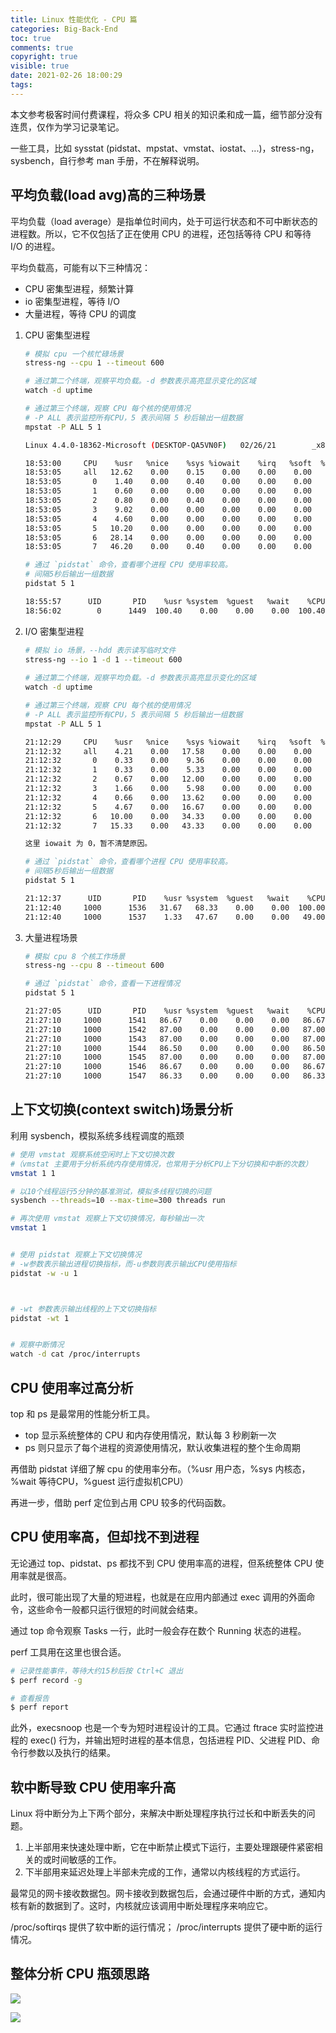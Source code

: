```yaml
---
title: Linux 性能优化 - CPU 篇
categories: Big-Back-End
toc: true
comments: true
copyright: true
visible: true
date: 2021-02-26 18:00:29
tags:
---
```


本文参考极客时间付费课程，将众多 CPU 相关的知识柔和成一篇，细节部分没有连贯，仅作为学习记录笔记。

一些工具，比如 sysstat (pidstat、mpstat、vmstat、iostat、...)，stress-ng，sysbench，自行参考 man 手册，不在解释说明。

<!--more-->

## 平均负载(load avg)高的三种场景

平均负载（load average）是指单位时间内，处于可运行状态和不可中断状态的进程数。所以，它不仅包括了正在使用 CPU 的进程，还包括等待 CPU 和等待 I/O 的进程。

平均负载高，可能有以下三种情况：

- CPU 密集型进程，频繁计算
- io 密集型进程，等待 I/O
- 大量进程，等待 CPU 的调度

1. CPU 密集型进程
    
    ```bash
    # 模拟 cpu 一个核忙碌场景
    stress-ng --cpu 1 --timeout 600

    # 通过第二个终端，观察平均负载。-d 参数表示高亮显示变化的区域
    watch -d uptime    

    # 通过第三个终端，观察 CPU 每个核的使用情况
    # -P ALL 表示监控所有CPU，5 表示间隔 5 秒后输出一组数据
    mpstat -P ALL 5 1
    
    Linux 4.4.0-18362-Microsoft (DESKTOP-QA5VN0F)   02/26/21        _x86_64_     (8 CPU)
    
    18:53:00     CPU    %usr   %nice    %sys %iowait    %irq   %soft  %steal  %guest  %gnice   %idle
    18:53:05     all   12.62    0.00    0.15    0.00    0.00    0.00    0.00    0.00    0.00   87.23
    18:53:05       0    1.40    0.00    0.40    0.00    0.00    0.00    0.00    0.00    0.00   98.20
    18:53:05       1    0.60    0.00    0.00    0.00    0.00    0.00    0.00    0.00    0.00   99.40
    18:53:05       2    0.80    0.00    0.40    0.00    0.00    0.00    0.00    0.00    0.00   98.80
    18:53:05       3    9.02    0.00    0.00    0.00    0.00    0.00    0.00    0.00    0.00   90.98
    18:53:05       4    4.60    0.00    0.00    0.00    0.00    0.00    0.00    0.00    0.00   95.40
    18:53:05       5   10.20    0.00    0.00    0.00    0.00    0.00    0.00    0.00    0.00   89.80
    18:53:05       6   28.14    0.00    0.00    0.00    0.00    0.00    0.00    0.00    0.00   71.86
    18:53:05       7   46.20    0.00    0.40    0.00    0.00    0.00    0.00    0.00    0.00   53.40

    # 通过 `pidstat` 命令，查看哪个进程 CPU 使用率较高。
    # 间隔5秒后输出一组数据
    pidstat 5 1

    18:55:57      UID       PID    %usr %system  %guest   %wait    %CPU   CPU  Command
    18:56:02        0      1449  100.40    0.00    0.00    0.00  100.40     0  stress-ng-cpu
    ```

2. I/O 密集型进程

    ```bash
    # 模拟 io 场景，--hdd 表示读写临时文件
    stress-ng --io 1 -d 1 --timeout 600
     
    # 通过第二个终端，观察平均负载。-d 参数表示高亮显示变化的区域
    watch -d uptime    

    # 通过第三个终端，观察 CPU 每个核的使用情况
    # -P ALL 表示监控所有CPU，5 表示间隔 5 秒后输出一组数据
    mpstat -P ALL 5 1

    21:12:29     CPU    %usr   %nice    %sys %iowait    %irq   %soft  %steal  %guest  %gnice   %idle
    21:12:32     all    4.21    0.00   17.58    0.00    0.00    0.00    0.00    0.00    0.00   78.22
    21:12:32       0    0.33    0.00    9.36    0.00    0.00    0.00    0.00    0.00    0.00   90.30
    21:12:32       1    0.33    0.00    5.33    0.00    0.00    0.00    0.00    0.00    0.00   94.33
    21:12:32       2    0.67    0.00   12.00    0.00    0.00    0.00    0.00    0.00    0.00   87.33
    21:12:32       3    1.66    0.00    5.98    0.00    0.00    0.00    0.00    0.00    0.00   92.36
    21:12:32       4    0.66    0.00   13.62    0.00    0.00    0.00    0.00    0.00    0.00   85.71
    21:12:32       5    4.67    0.00   16.67    0.00    0.00    0.00    0.00    0.00    0.00   78.67
    21:12:32       6   10.00    0.00   34.33    0.00    0.00    0.00    0.00    0.00    0.00   55.67
    21:12:32       7   15.33    0.00   43.33    0.00    0.00    0.00    0.00    0.00    0.00   41.33

    这里 iowait 为 0，暂不清楚原因。

    # 通过 `pidstat` 命令，查看哪个进程 CPU 使用率较高。
    # 间隔5秒后输出一组数据
    pidstat 5 1

    21:12:37      UID       PID    %usr %system  %guest   %wait    %CPU   CPU  Command
    21:12:40     1000      1536   31.67   68.33    0.00    0.00  100.00     0  stress-ng-io
    21:12:40     1000      1537    1.33   47.67    0.00    0.00   49.00     0  stress-ng-hdd
    ```

3. 大量进程场景

    ```bash
    # 模拟 cpu 8 个核工作场景
    stress-ng --cpu 8 --timeout 600
 
    # 通过 `pidstat` 命令，查看一下进程情况
    pidstat 5 1

    21:27:05      UID       PID    %usr %system  %guest   %wait    %CPU   CPU  Command
    21:27:10     1000      1541   86.67    0.00    0.00    0.00   86.67     0  stress-ng-cpu
    21:27:10     1000      1542   87.00    0.00    0.00    0.00   87.00     0  stress-ng-cpu
    21:27:10     1000      1543   87.00    0.00    0.00    0.00   87.00     0  stress-ng-cpu
    21:27:10     1000      1544   86.50    0.00    0.00    0.00   86.50     0  stress-ng-cpu
    21:27:10     1000      1545   87.00    0.00    0.00    0.00   87.00     0  stress-ng-cpu
    21:27:10     1000      1546   86.67    0.00    0.00    0.00   86.67     0  stress-ng-cpu
    21:27:10     1000      1547   86.33    0.00    0.00    0.00   86.33     0  stress-ng-cpu
    ```

## 上下文切换(context switch)场景分析

利用 sysbench，模拟系统多线程调度的瓶颈

```bash
# 使用 vmstat 观察系统空闲时上下文切换次数
#（vmstat 主要用于分析系统内存使用情况，也常用于分析CPU上下分切换和中断的次数）
vmstat 1 1

# 以10个线程运行5分钟的基准测试，模拟多线程切换的问题
sysbench --threads=10 --max-time=300 threads run

# 再次使用 vmstat 观察上下文切换情况，每秒输出一次
vmstat 1


# 使用 pidstat 观察上下文切换情况
# -w参数表示输出进程切换指标，而-u参数则表示输出CPU使用指标
pidstat -w -u 1



# -wt 参数表示输出线程的上下文切换指标
pidstat -wt 1


# 观察中断情况
watch -d cat /proc/interrupts

```

## CPU 使用率过高分析

top 和 ps 是最常用的性能分析工具。

- top 显示系统整体的 CPU 和内存使用情况，默认每 3 秒刷新一次
- ps 则只显示了每个进程的资源使用情况，默认收集进程的整个生命周期

再借助 pidstat 详细了解 cpu 的使用率分布。（%usr 用户态，%sys 内核态，%wait 等待CPU，%guest 运行虚拟机CPU）

再进一步，借助 perf 定位到占用 CPU 较多的代码函数。



## CPU 使用率高，但却找不到进程

无论通过 top、pidstat、ps 都找不到 CPU 使用率高的进程，但系统整体 CPU 使用率就是很高。

此时，很可能出现了大量的短进程，也就是在应用内部通过 exec 调用的外面命令，这些命令一般都只运行很短的时间就会结束。

通过 top 命令观察 Tasks 一行，此时一般会存在数个 Running 状态的进程。

perf 工具用在这里也很合适。

```bash
# 记录性能事件，等待大约15秒后按 Ctrl+C 退出
$ perf record -g

# 查看报告
$ perf report
```

此外，execsnoop 也是一个专为短时进程设计的工具。它通过 ftrace 实时监控进程的 exec() 行为，并输出短时进程的基本信息，包括进程 PID、父进程 PID、命令行参数以及执行的结果。


## 软中断导致 CPU 使用率升高

Linux 将中断分为上下两个部分，来解决中断处理程序执行过长和中断丢失的问题。

1. 上半部用来快速处理中断，它在中断禁止模式下运行，主要处理跟硬件紧密相关的或时间敏感的工作。
2. 下半部用来延迟处理上半部未完成的工作，通常以内核线程的方式运行。

最常见的网卡接收数据包。网卡接收到数据包后，会通过硬件中断的方式，通知内核有新的数据到了。这时，内核就应该调用中断处理程序来响应它。

/proc/softirqs 提供了软中断的运行情况；
/proc/interrupts 提供了硬中断的运行情况。


## 整体分析 CPU 瓶颈思路

![](https://static001.geekbang.org/resource/image/59/ec/596397e1d6335d2990f70427ad4b14ec.png)

![](https://static001.geekbang.org/resource/image/7a/17/7a445960a4bc0a58a02e1bc75648aa17.png)







